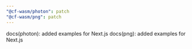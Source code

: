 ```yaml
---
"@cf-wasm/photon": patch
"@cf-wasm/png": patch
---
```


docs(photon): added examples for Next.js
docs(png): added examples for Next.js
